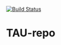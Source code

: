 [![Build Status](https://travis-ci.org/kkb0x00/TAU-repo.svg?branch=master)](https://travis-ci.org/kkb0x00/TAU-repo)

# TAU-repo
